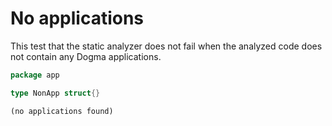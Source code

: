 # No applications

This test that the static analyzer does not fail when the analyzed code does not
contain any Dogma applications.

```go au:input
package app

type NonApp struct{}
```

```au:output
(no applications found)
```
